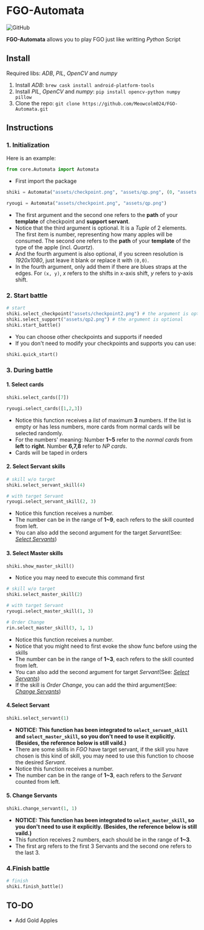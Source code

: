 # FGO-Automata

![GitHub](https://img.shields.io/github/license/meowcolm024/FGO-Automata)

**FGO-Automata** allows you to play FGO just like writting *Python* Script

## Install

Required libs: *ADB*, *PIL*, *OpenCV* and *numpy*

1. Install *ADB*: ```brew cask install android-platform-tools```
2. Install *PIL*, *OpenCV* and *numpy*: ```pip install opencv-python numpy pillow```
3. Clone the repo: ```git clone https://github.com/Meowcolm024/FGO-Automata.git```

## Instructions

### 1. Initialization

Here is an example:

```python
from core.Automata import Automata
```

* First import the package

```python
shiki = Automata("assets/checkpoint.png", "assets/qp.png", (0, "assets.silver.png"), (248, 0))
```

```python
ryougi = Automata("assets/checkpoint.png", "assets/qp.png")
```

* The first argument and the second one refers to the **path** of your **template** of checkpoint and **support servant**.
* Notice that the third argument is optional. It is a *Tuple* of 2 elements. The first item is number, representing how many apples will be consumed. The second one refers to the **path** of your **template** of the type of the apple (incl. *Quartz*).
* And the fourth argument is also optional, if you screen resolution is *1920x1080*, just leave it blank or replace it with `(0,0)`.
* In the fourth argument, only add them if there are blues straps at the edges. For `(x, y)`, *x* refers to the shifts in x-axis shift, *y* refers to y-axis shift.

### 2. Start battle

```python
# start
shiki.select_checkpoint("assets/checkpoint2.png") # the argument is optional
shiki.select_support("assets/qp2.png") # the argument is optional
shiki.start_battle()
```

* You can choose other checkpoints and supports if needed
* If you don't need to modify your checkpoints and supports you can use:

```python
shiki.quick_start()
```

### 3. During battle

#### 1. Select cards

```python
shiki.select_cards([7])
```

```python
ryougi.select_cards([1,2,3])
```

* Notice this function receives a *list* of maximum **3** numbers. If the list is empty or has less numbers, more cards from normal cards will be selected randomly.
* For the numbers' meaning: Number **1~5** refer to the *normal cards* from **left** to **right**. Number **6,7,8** refer to *NP cards*.
* Cards will be taped in orders

#### 2. Select Servant skills

```python
# skill w/o target
shiki.select_servant_skill(4)
```

```python
# with target Servant
ryougi.select_servant_skill(2, 3)
```

* Notice this function receives a number.
* The number can be in the range of **1~9**, each refers to the skill counted from left.
* You can also add the second argument for the target *Servant*(See: [*Select Servants*](#4-select-servant))

#### 3. Select Master skills

```python
shiki.show_master_skill()
```

* Notice you may need to execute this command first

```python
# skill w/o target
shiki.select_master_skill(2)
```

```python
# with target Servant
ryougi.select_master_skill(1, 3)
```

```python
# Order Change
rin.select_master_skill(3, 1, 1)
```

* Notice this function receives a number.
* Notice that you might need to first evoke the show func before using the skills
* The number can be in the range of **1~3**, each refers to the skill counted from left.
* You can also add the second argument for target *Servant*(See: [*Select Servants*](#4-select-servant))
* If the skill is *Order Change*, you can add the third argument(See: [*Change Servants*](#5-change-servants))

#### 4.Select Servant

```python
shiki.select_servant(1)
```

* **NOTICE: This function has been integrated to `select_servant_skill` and `select_master_skill`, so you don't need to use it explicitly. (Besides, the reference below is still vaild.)**
* There are some skills in *FGO* have target servant, if the skill you have chosen is this kind of skill, you may need to use this function to choose the desired *Servant*.
* Notice this function receives a number.
* The number can be in the range of **1~3**, each refers to the *Servant* counted from left.

#### 5. Change Servants

```python
shiki.change_servant(1, 1)
```

* **NOTICE: This function has been integrated to `select_master_skill`, so you don't need to use it explicitly. (Besides, the reference below is still vaild.)**
* This function receives 2 numbers, each should be in the range of **1~3**.
* The first arg refers to the first 3 Servants and the second one refers to the last 3.

### 4.Finish battle

```python
# finish
shiki.finish_battle()
```

## TO-DO

* Add Gold Apples
